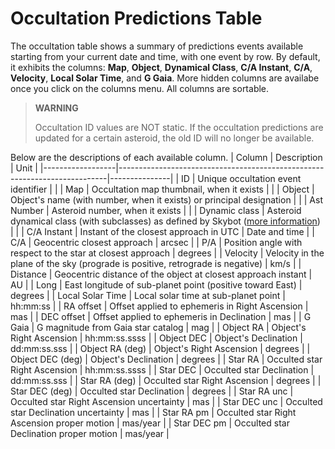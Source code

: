 # Occultation Predictions Table

The occultation table shows a summary of predictions events available starting from your current date and time, with one event by row. By default, it exhibits the columns: **Map**, **Object**, **Dynamical Class**, **C/A Instant**, **C/A**, **Velocity**, **Local Solar Time**, and **G Gaia**. More hidden columns are availabe once you click on the columns menu. All columns are sortable.

> **WARNING**
>
> Occultation ID values are NOT static. If the occultation predictions are updated for a certain asteroid, the old ID will no longer be available.

Below are the descriptions of each available column.
| Column           | Description                                                               | Unit          |
|------------------|---------------------------------------------------------------------------|---------------|
| ID               | Unique occultation event identifier                                       |               |
| Map              | Occultation map thumbnail, when it exists                                  |               |
| Object           | Object's name (with number, when it exists) or principal designation       |               |
| Ast Number       | Asteroid number, when it exists                                            |               |
| Dynamic class    | Asteroid dynamical class (with subclasses) as defined by Skybot ([more information](https://ssp.imcce.fr/webservices/skybot/)) |               |
| C/A Instant      | Instant of the closest approach in UTC                                     | Date and time |
| C/A              | Geocentric closest approach                                                | arcsec        |
| P/A              | Position angle with respect to the star at closest approach                | degrees       |
| Velocity         | Velocity in the plane of the sky (prograde is positive, retrograde is negative) | km/s       |
| Distance         | Geocentric distance of the object at closest approach instant              | AU            |
| Long             | East longitude of sub-planet point (positive toward East)                  | degrees       |
| Local Solar Time | Local solar time at sub-planet point                                       | hh:mm:ss      |
| RA offset        | Offset applied to ephemeris in Right Ascension                             | mas           |
| DEC offset       | Offset applied to ephemeris in Declination                                 | mas           |
| G Gaia           | G magnitude from Gaia star catalog                                         | mag           |
| Object RA        | Object's Right Ascension                                                   | hh:mm:ss.ssss |
| Object DEC       | Object's Declination                                                       | dd:mm:ss.sss  |
| Object RA (deg)  | Object's Right Ascension                                                   | degrees       |
| Object DEC (deg) | Object's Declination                                                       | degrees       |
| Star RA          | Occulted star Right Ascension                                              | hh:mm:ss.ssss |
| Star DEC         | Occulted star Declination                                                  | dd:mm:ss.sss  |
| Star RA (deg)    | Occulted star Right Ascension                                              | degrees       |
| Star DEC (deg)   | Occulted star Declination                                                  | degrees       |
| Star RA unc      | Occulted star Right Ascension uncertainty                                  | mas           |
| Star DEC unc     | Occulted star Declination uncertainty                                      | mas           |
| Star RA pm       | Occulted star Right Ascension proper motion                                | mas/year      |
| Star DEC pm      | Occulted star Declination proper motion                                    | mas/year      |
